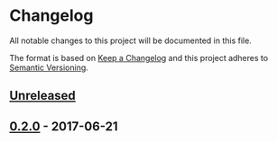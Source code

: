 # Changelog
All notable changes to this project will be documented in this file.

The format is based on [Keep a Changelog](http://keepachangelog.com/en/1.0.0/)
and this project adheres to [Semantic Versioning](http://semver.org/spec/v2.0.0.html).

## [Unreleased](https://github.com/pusher/chat-api-swift/compare/0.2.0...HEAD)

## [0.2.0](https://github.com/pusher/chat-api-swift/compare/0.1.28...0.2.0) - 2017-06-21
